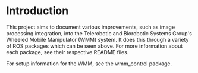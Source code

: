 # Introduction

This project aims to document various improvements, such as image processing integration, into the Telerobotic and Biorobotic Systems Group's Wheeled Mobile Manipulator (WMM) system. It does this through a variety of ROS packages which can be seen above. For more information about each package, see their respective README files.

For setup information for the WMM, see the wmm_control package.
